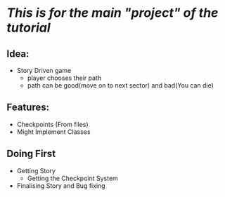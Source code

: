 # *This is for the main "project" of the tutorial*
## Idea:
- Story Driven game 
  - player chooses their path
  - path can be good(move on to next sector) and bad(You can die)
    
## Features: 
- Checkpoints (From files)
- Might Implement Classes


## Doing First
- Getting Story
  - Getting the Checkpoint System
- Finalising Story and Bug fixing
